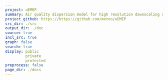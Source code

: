 ```yaml
---
project: uEMEP
summary: Air quality dispersion model for high resolution downscaling of EMEP-MSC-W
project_github: https://https://github.com/metno/uEMEP
src_dir: ./src
output_dir: ./doc
source: true
incl_src: true
graph: false
search: true
display: public
         private
         protected
preprocess: false
page_dir: ./docs
---
```


